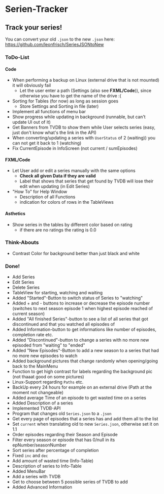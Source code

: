 # Serien-Tracker

## Track your series!

You can convert your old `.json` to the new `.json` here: https://github.com/leonfrisch/SeriesJSONtoNew

### ToDo-List
#### Code
* When performing a backup on Linux (external drive that is not mounted) it will obviously fail
    * Let the user enter a path (Settings (also see **FXML/Code**)), since otherwise you have to get the name of the drive :(
* Sorting for Tables (for now) as long as session goes
    * Store Settings and Sorting in file (later)
* Implement all functions of menu bar
* Show progress while updating in background (runnable, but can't update UI out of it)
* Get Banners from TVDB to show them while User selects series (easy, just don't know what's the link in the API)
* When converting/updating a series with `UserStatus` of 2 (waiting)) you can not get it back to 1 (watching)
* Fix CurrentEpisode in InfoScreen (not current / sumEpisodes)
    
#### FXML/Code
* Let User add or edit a series manually with the same options
    * **Check all given Data if they are valid**
    * Label that shows that series that get found by TVDB will lose their edit when updating (in Edit Series)
* "How To" for Help Window
    * Description of all Functions
    * indication for colors of rows in the TableViews

#### Asthetics
* Show series in the tables by different color based on rating
    * if there are no ratings the rating is 0.0

### Think-Abouts
* Contrast Color for background better than just black and white

### Done!
* Add Series
* Edit Series
* Delete Series
* TableView for starting, watching and waiting
* Added "Started"-Button to switch status of Series to "watching"
* Added + and - buttons to increase or decrease the episode number (switches to next season episode 1 when highest episode reached of current season)
* Added "All finished Series"-button to see a list of all series that got discontinued and that you watched all episodes of
* Added Information-button to get informations like number of episodes, completion rate etc.
* Added "Discontinued"-button to change a series with no more new episoded from "waiting" to "ended"
* Added "New Episodes"-Button to add a new season to a series that had no more new episodes to watch
* Added background pictures that change randomly when opening/going back to the MainMenu
* Function to get high contrast for labels regarding the background pic (not thaaat good on some pictures)
* Linux-Support regarding `Paths` etc.
* BackUp every 24 hours for example on an external drive (Path at the moment not changeable)
* Added average Time of an episode to get wasted time on a series
* Added Description of a series
* Implemented TVDB-API
* Program that changes old `Series.json` to a `.json`
* Get every page of episodes that a series has and add them all to the list
* Set `current` when translating old to new `Series.json`, otherwise set it on 1.1
* Order episodes regarding their Season and Episode
* Filter every season or episode that has 0/null in its epNumber/seasonNumber
* Sort series after percentage of completion
* Fixed `inc` and `dec`
* Add amount of wasted time (Info-Table)
* Description of series to Info-Table
* Added MenuBar
* Add a series with TVDB
* Get to choose between 5 possible series of TVDB to add
* Added Advanced Information
